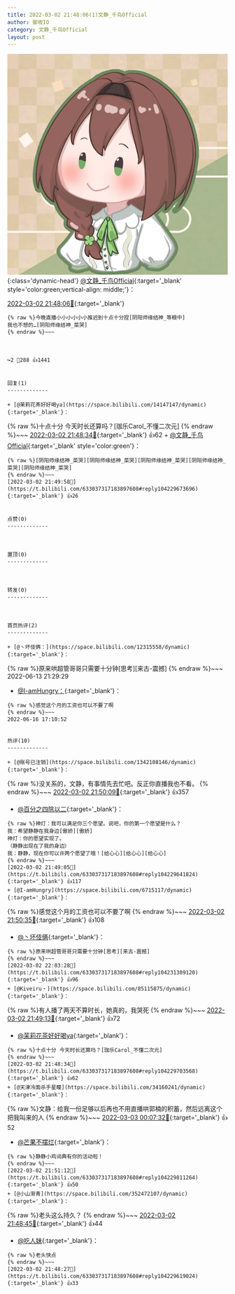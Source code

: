 ```yaml
---
title: 2022-03-02 21:48:06(1)文静_千鸟Official
author: 御坂IO
category: 文静_千鸟Official
layout: post
---
```


![img](/images/ac7482ed1b9a7f203dc68c0c4a77c488a27b108a.jpg){:class='dynamic-head'}
[@文静_千鸟Official](https://space.bilibili.com/667526012/dynamic){:target='_blank' style='color:green;vertical-align: middle;'}：

[2022-03-02 21:48:06🔗](https://t.bilibili.com/633037317183897608){:target='_blank'}

~~~
{% raw %}今晚直播小小小小小小推迟到十点十分捏[阴阳师缘结神_等粮中]
我也不想的…[阴阳师缘结神_菜哭]
{% endraw %}~~~



↪️2 💬288 👍1441


回复(1)
-------------

+ [@茉莉花茶好好喝ya](https://space.bilibili.com/14147147/dynamic){:target='_blank'}：
~~~
{% raw %}十点十分 今天时长还算吗？[珈乐Carol_不懂二次元]
{% endraw %}~~~
[2022-03-02 21:48:34🔗](https://t.bilibili.com/633037317183897608#reply104229703568){:target='_blank'} 👍62
    + [@文静_千鸟Official](https://space.bilibili.com/667526012/dynamic){:target='_blank' style='color:green'}：
~~~
{% raw %}[阴阳师缘结神_菜哭][阴阳师缘结神_菜哭][阴阳师缘结神_菜哭][阴阳师缘结神_菜哭][阴阳师缘结神_菜哭]
{% endraw %}~~~
[2022-03-02 21:49:58🔗](https://t.bilibili.com/633037317183897608#reply104229673696){:target='_blank'} 👍26


点赞(0)
-------------



置顶(0)
-------------



转发(0)
-------------



首页热评(2)
-------------

+ [@丶坏伎俩：](https://space.bilibili.com/12315558/dynamic){:target='_blank'}：
~~~
{% raw %}原来哄超管哥哥只需要十分钟[思考][来古-震撼]
{% endraw %}~~~
2022-06-13 21:29:29
+ [@I-amHungry：](https://space.bilibili.com/6715117/dynamic){:target='_blank'}：
~~~
{% raw %}感觉这个月的工资也可以不要了啊
{% endraw %}~~~
2022-06-16 17:10:52


热评(10)
-------------

+ [@账号已注销](https://space.bilibili.com/1342108146/dynamic){:target='_blank'}：
~~~
{% raw %}没关系的，文静，有事情先去忙吧。反正你直播我也不看。
{% endraw %}~~~
[2022-03-02 21:50:09🔗](https://t.bilibili.com/633037317183897608#reply104229773136){:target='_blank'} 👍357
+ [@百分之四除以二](https://space.bilibili.com/35502951/dynamic){:target='_blank'}：
~~~
{% raw %}神灯：我可以满足你三个愿望。说吧，你的第一个愿望是什么？
我：希望静静在我身边[傲娇][傲娇]
神灯：你的愿望实现了。
（静静出现在了我的身边）
我：静静，现在你可以许两个愿望了哦！[给心心][给心心][给心心]
{% endraw %}~~~
[2022-03-02 21:49:05🔗](https://t.bilibili.com/633037317183897608#reply104229641824){:target='_blank'} 👍117
+ [@I-amHungry](https://space.bilibili.com/6715117/dynamic){:target='_blank'}：
~~~
{% raw %}感觉这个月的工资也可以不要了啊
{% endraw %}~~~
[2022-03-02 21:50:35🔗](https://t.bilibili.com/633037317183897608#reply104229788592){:target='_blank'} 👍108
+ [@丶坏伎俩](https://space.bilibili.com/12315558/dynamic){:target='_blank'}：
~~~
{% raw %}原来哄超管哥哥只需要十分钟[思考][来古-震撼]
{% endraw %}~~~
[2022-03-02 22:03:28🔗](https://t.bilibili.com/633037317183897608#reply104231309120){:target='_blank'} 👍96
+ [@Kiveiru・](https://space.bilibili.com/85115875/dynamic){:target='_blank'}：
~~~
{% raw %}有人播了两天不算时长，她真的，我哭死
{% endraw %}~~~
[2022-03-02 21:49:13🔗](https://t.bilibili.com/633037317183897608#reply104229646752){:target='_blank'} 👍72
+ [@茉莉花茶好好喝ya](https://space.bilibili.com/14147147/dynamic){:target='_blank'}：
~~~
{% raw %}十点十分 今天时长还算吗？[珈乐Carol_不懂二次元]
{% endraw %}~~~
[2022-03-02 21:48:34🔗](https://t.bilibili.com/633037317183897608#reply104229703568){:target='_blank'} 👍62
+ [@天津冷面杀手星瞳](https://space.bilibili.com/34160241/dynamic){:target='_blank'}：
~~~
{% raw %}文静：给我一份足够以后再也不用直播哄郭楠的积蓄，然后远离这个把我叫来的人
{% endraw %}~~~
[2022-03-03 00:07:32🔗](https://t.bilibili.com/633037317183897608#reply104245545712){:target='_blank'} 👍52
+ [@芒果不摆烂](https://space.bilibili.com/11571147/dynamic){:target='_blank'}：
~~~
{% raw %}静静小鸡词典有你的活动啦！
{% endraw %}~~~
[2022-03-02 21:51:12🔗](https://t.bilibili.com/633037317183897608#reply104229811264){:target='_blank'} 👍50
+ [@小山渐青](https://space.bilibili.com/352472107/dynamic){:target='_blank'}：
~~~
{% raw %}老头这么持久？
{% endraw %}~~~
[2022-03-02 21:48:45🔗](https://t.bilibili.com/633037317183897608#reply104229630528){:target='_blank'} 👍44
+ [@吃人妹](https://space.bilibili.com/94888161/dynamic){:target='_blank'}：
~~~
{% raw %}老头快点
{% endraw %}~~~
[2022-03-02 21:48:27🔗](https://t.bilibili.com/633037317183897608#reply104229619024){:target='_blank'} 👍33


